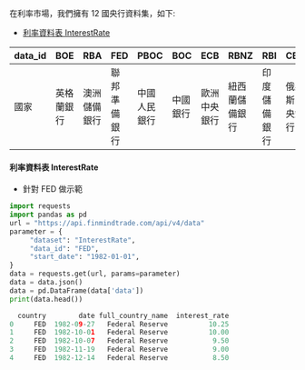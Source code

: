 在利率市場，我們擁有 12 國央行資料集，如下:

- [利率資料表 InterestRate](https://finmind.github.io/tutor/InterestRate/#interestrate)

| data_id 	| BOE        	| RBA          	| FED          	| PBOC         	| BOC      	| ECB          	| RBNZ           	| RBI          	| CBR            	| BCB              	| BOJ      	| SNB          	|
|---------	|------------	|--------------	|--------------	|--------------	|----------	|--------------	|----------------	|--------------	|----------------	|------------------	|----------	|--------------	|
| 國家    	| 英格蘭銀行 	| 澳洲儲備銀行 	| 聯邦準備銀行 	| 中國人民銀行 	| 中國銀行 	| 歐洲中央銀行 	| 紐西蘭儲備銀行 	| 印度儲備銀行 	| 俄羅斯中央銀行 	| 馬來西亞商業銀行 	| 日本銀行 	| 瑞士國家銀行 	|

#### 利率資料表 InterestRate

- 針對 FED 做示範

```python
import requests
import pandas as pd
url = "https://api.finmindtrade.com/api/v4/data"
parameter = {
     "dataset": "InterestRate",
     "data_id": "FED",
     "start_date": "1982-01-01",
}
data = requests.get(url, params=parameter)
data = data.json()
data = pd.DataFrame(data['data'])
print(data.head())

  country        date full_country_name  interest_rate
0     FED  1982-09-27   Federal Reserve          10.25
1     FED  1982-10-01   Federal Reserve          10.00
2     FED  1982-10-07   Federal Reserve           9.50
3     FED  1982-11-19   Federal Reserve           9.00
4     FED  1982-12-14   Federal Reserve           8.50
```
